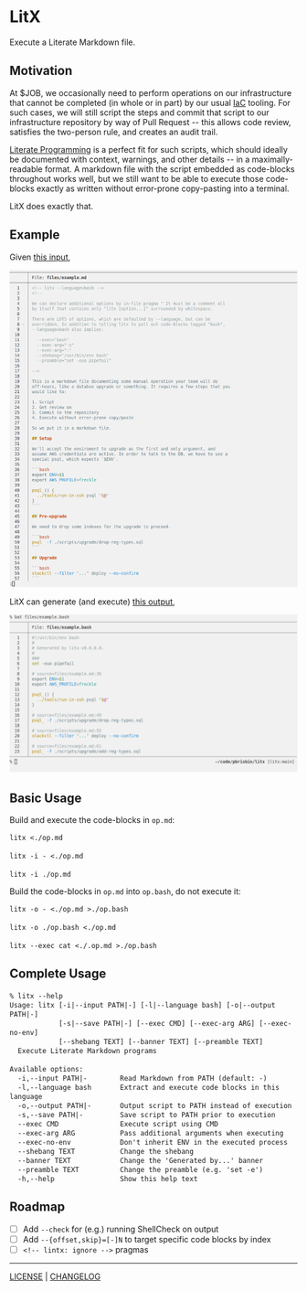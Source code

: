 # LitX

Execute a Literate Markdown file.

## Motivation

At $JOB, we occasionally need to perform operations on our infrastructure that
cannot be completed (in whole or in part) by our usual [IaC][] tooling. For such
cases, we will still script the steps and commit that script to our
infrastructure repository by way of Pull Request -- this allows code review,
satisfies the two-person rule, and creates an audit trail.

[iac]: https://en.wikipedia.org/wiki/Infrastructure_as_code

[Literate Programming][literate] is a perfect fit for such scripts, which should
ideally be documented with context, warnings, and other details -- in a
maximally-readable format. A markdown file with the script embedded as
code-blocks throughout works well, but we still want to be able to execute those
code-blocks exactly as written without error-prone copy-pasting into a terminal.

[literate]: https://en.wikipedia.org/wiki/Literate_programming

LitX does exactly that.

## Example

Given [this input][input],

![](./files/example-md.png)

LitX can generate (and execute) [this output][output],

![](./files/example-bash.png)

[input]: ./files/example.md
[output]: ./files/example.bash

## Basic Usage

Build and execute the code-blocks in `op.md`:

```console
litx <./op.md

litx -i - <./op.md

litx -i ./op.md
```

Build the code-blocks in `op.md` into `op.bash`, do not execute it:

```console
litx -o - <./op.md >./op.bash

litx -o ./op.bash <./op.md

litx --exec cat <./.op.md >./op.bash
```

## Complete Usage

```console
% litx --help
Usage: litx [-i|--input PATH|-] [-l|--language bash] [-o|--output PATH|-] 
            [-s|--save PATH|-] [--exec CMD] [--exec-arg ARG] [--exec-no-env] 
            [--shebang TEXT] [--banner TEXT] [--preamble TEXT]
  Execute Literate Markdown programs

Available options:
  -i,--input PATH|-        Read Markdown from PATH (default: -)
  -l,--language bash       Extract and execute code blocks in this language
  -o,--output PATH|-       Output script to PATH instead of execution
  -s,--save PATH|-         Save script to PATH prior to execution
  --exec CMD               Execute script using CMD
  --exec-arg ARG           Pass additional arguments when executing
  --exec-no-env            Don't inherit ENV in the executed process
  --shebang TEXT           Change the shebang
  --banner TEXT            Change the 'Generated by...' banner
  --preamble TEXT          Change the preamble (e.g. 'set -e')
  -h,--help                Show this help text
```

## Roadmap

- [ ] Add `--check` for (e.g.) running ShellCheck on output
- [ ] Add `--{offset,skip}=[-]N` to target specific code blocks by index
- [ ] `<!-- lintx: ignore -->` pragmas

---

[LICENSE](./LICENSE) | [CHANGELOG](./CHANGELOG.md)

